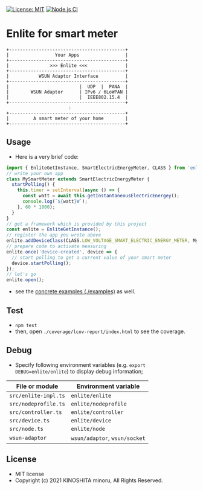 [![License: MIT](https://img.shields.io/badge/License-MIT-green.svg)](https://opensource.org/licenses/MIT)
[![Node.js CI](https://github.com/smtmt2021/enlite/actions/workflows/node.js.yml/badge.svg)](https://github.com/smtmt2021/enlite/actions/workflows/node.js.yml)
# Enlite for smart meter

```
+-------------------------------------------+
|                 Your Apps                 |
+-------------------------------------------+
|               >>> Enlite <<<              |
+-------------------------------------------+
|           WSUN Adaptor Interface          |
+-------------------------------------------+
|                          |  UDP  |  PANA  |
|        WSUN Adaptor      | IPv6 / 6LoWPAN |
|                          |  IEEE802.15.4  |
+-------------------------------------------+
                       :
+-------------------------------------------+
|         A smart meter of your home        |
+-------------------------------------------+
```

## Usage

* Here is a very brief code:
```typescript
import { EnliteGetInstance, SmartElectricEnergyMeter, CLASS } from 'enlite';
// write your own app
class MySmartMeter extends SmartElectricEnergyMeter {
  startPolling() {
    this.timer = setInterval(async () => {
      const watt = await this.getInstantaneousElectricEnergey();
      console.log(`${watt}W`);
    }, 60 * 1000);
  }
}
// get a framework which is provided by this project
const enlite = EnliteGetInstance();
// register the app you wrote above
enlite.addDeviceClass(CLASS.LOW_VOLTAGE_SMART_ELECTRIC_ENERGY_METER, MySmartMeter);
// prepare code to activate measuring
enlite.once('device-created', device => {
  // start polling to get a current value of your smart meter
  device.startPolling();
});
// let's go
enlite.open();
```
* see the [concrete examples (./examples)](./examples/README.md) as well.

## Test

- `npm test`
- then, open `./coverage/lcov-report/index.html` to see the coverage.

## Debug

- Specify following environment variables (e.g. `export DEBUG=enlite/enlite`)
to display debug information;

File or module                    | Environment variable
----------------------------------|---------------------
`src/enlite-impl.ts`              | `enlite/enlite`
`src/nodeprofile.ts`              | `enlite/nodeprofile`
`src/controller.ts`               | `enlite/controller`
`src/device.ts`                   | `enlite/device`
`src/node.ts`                     | `enlite/node`
`wsun-adaptor`                    | `wsun/adaptor`, `wsun/socket`

## License
- MIT license
- Copyright (c) 2021 KINOSHITA minoru, All Rights Reserved.
